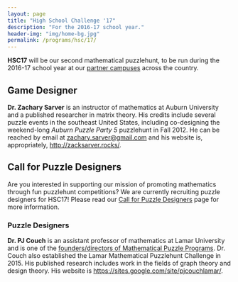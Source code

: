 ```yaml
---
layout: page
title: "High School Challenge '17"
description: "For the 2016-17 school year."
header-img: "img/home-bg.jpg"
permalink: /programs/hsc/17/
---
```


**HSC17** will be our second mathematical puzzlehunt, to be run during the
2016-17 school year at our [partner campuses](/campuses/) across the country.

## Game Designer

**Dr. Zachary Sarver** is an instructor of mathematics at Auburn University
and a published researcher in matrix theory.
His credits include several puzzle events in the southeast United States,
including co-designing the weekend-long
*Auburn Puzzle Party 5* puzzlehunt in Fall 2012.
He can be reached by email at <zachary.sarver@gmail.com> and his website is,
appropriately, <http://zacksarver.rocks/>.

## Call for Puzzle Designers

Are you interested in supporting our mission of promoting mathematics
through fun puzzlehunt competitions? We are currently recruiting puzzle
designers for HSC17! Please read our
[Call for Puzzle Designers][call] page for more information.

[call]: /programs/hsc/17/designers

### Puzzle Designers

**Dr. PJ Couch** is an assistant professor of mathematics at Lamar University
and is one of the [founders/directors of Mathematical Puzzle Programs][people].
Dr. Couch also established the Lamar Mathematical Puzzlehunt Challenge
in 2015. His published research includes work in the fields of graph theory
and design theory. His website is <https://sites.google.com/site/pjcouchlamar/>.

[people]: /about/people/
